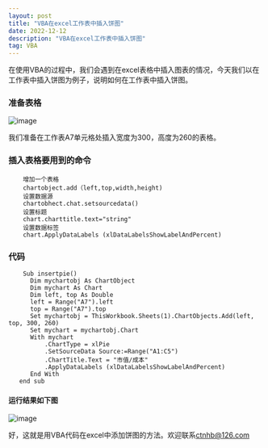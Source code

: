 ```yaml
---
layout: post
title: "VBA在excel工作表中插入饼图"
date: 2022-12-12
description: "VBA在excel工作表中插入饼图"
tag: VBA
---
```


在使用VBA的过程中，我们会遇到在excel表格中插入图表的情况，今天我们以在工作表中插入饼图为例子，说明如何在工作表中插入饼图。
### 准备表格

![image](https://user-images.githubusercontent.com/70909689/207043034-62f5276a-718c-4f0e-bec6-eeefddcb8a5f.png)

我们准备在工作表A7单元格处插入宽度为300，高度为260的表格。
### 插入表格要用到的命令

        增加一个表格
        chartobject.add（left,top,width,height)
        设置数据源
        chartobhect.chat.setsourcedata()
        设置标题
        chart.charttitle.text="string"
        设置数据标签
        chart.ApplyDataLabels (xlDataLabelsShowLabelAndPercent)

### 代码


        Sub insertpie()
          Dim mychartobj As ChartObject
          Dim mychart As Chart
          Dim left, top As Double
          left = Range("A7").left
          top = Range("A7").top
          Set mychartobj = ThisWorkbook.Sheets(1).ChartObjects.Add(left, top, 300, 260)
          Set mychart = mychartobj.Chart
          With mychart
              .ChartType = xlPie
              .SetSourceData Source:=Range("A1:C5")
              .ChartTitle.Text = "市值/成本"
              .ApplyDataLabels (xlDataLabelsShowLabelAndPercent)
          End With
       end sub
       
       
#### 运行结果如下图

![image](https://user-images.githubusercontent.com/70909689/207062793-49284b73-1c04-424a-8305-aa41a6022a0b.png)

好，这就是用VBA代码在excel中添加饼图的方法。欢迎联系[ctnhb@126.com](mailto:ctnhb@126.com)



